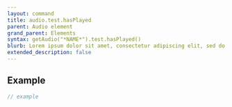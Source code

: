 ```yaml
---
layout: command
title: audio.test.hasPlayed
parent: Audio element
grand_parent: Elements
syntax: getAudio("*NAME*").test.hasPlayed()
blurb: Lorem ipsum dolor sit amet, consectetur adipiscing elit, sed do eiusmod tempor incididunt ut labore et dolore magna aliqua. Ut enim ad minim veniam, quis nostrud exercitation ullamco laboris nisi ut aliquip ex ea commodo consequat. 
extended_description: false
---
```


## Example
```javascript
// example
```